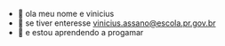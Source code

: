 - 👋 ola meu nome e vinicius
- 👀 se tiver enteresse vinicius.assano@escola.pr.gov.br
- 🌱 e estou aprendendo a progamar

<!---
vinidennis/vinidennis is a ✨ special ✨ repository because its `README.md` (this file) appears on your GitHub profile.
You can click the Preview link to take a look at your changes.
--->
